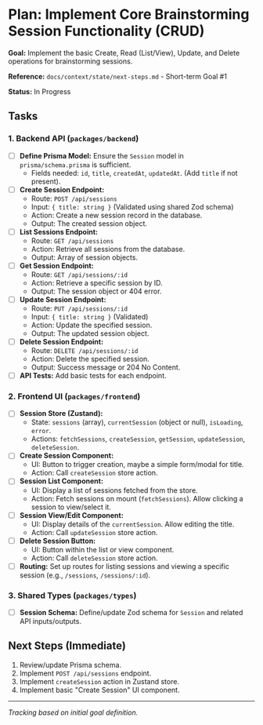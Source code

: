 # Plan: Implement Core Brainstorming Session Functionality (CRUD)

**Goal:** Implement the basic Create, Read (List/View), Update, and Delete operations for brainstorming sessions.

**Reference:** `docs/context/state/next-steps.md` - Short-term Goal #1

**Status:** In Progress

## Tasks

### 1. Backend API (`packages/backend`)

- [ ] **Define Prisma Model:** Ensure the `Session` model in `prisma/schema.prisma` is sufficient.
  - Fields needed: `id`, `title`, `createdAt`, `updatedAt`. (Add `title` if not present).
- [ ] **Create Session Endpoint:**
  - Route: `POST /api/sessions`
  - Input: `{ title: string }` (Validated using shared Zod schema)
  - Action: Create a new session record in the database.
  - Output: The created session object.
- [ ] **List Sessions Endpoint:**
  - Route: `GET /api/sessions`
  - Action: Retrieve all sessions from the database.
  - Output: Array of session objects.
- [ ] **Get Session Endpoint:**
  - Route: `GET /api/sessions/:id`
  - Action: Retrieve a specific session by ID.
  * Output: The session object or 404 error.
- [ ] **Update Session Endpoint:**
  - Route: `PUT /api/sessions/:id`
  - Input: `{ title: string }` (Validated)
  - Action: Update the specified session.
  - Output: The updated session object.
- [ ] **Delete Session Endpoint:**
  - Route: `DELETE /api/sessions/:id`
  - Action: Delete the specified session.
  - Output: Success message or 204 No Content.
- [ ] **API Tests:** Add basic tests for each endpoint.

### 2. Frontend UI (`packages/frontend`)

- [ ] **Session Store (Zustand):**
  - State: `sessions` (array), `currentSession` (object or null), `isLoading`, `error`.
  - Actions: `fetchSessions`, `createSession`, `getSession`, `updateSession`, `deleteSession`.
- [ ] **Create Session Component:**
  - UI: Button to trigger creation, maybe a simple form/modal for title.
  - Action: Call `createSession` store action.
- [ ] **Session List Component:**
  - UI: Display a list of sessions fetched from the store.
  - Action: Fetch sessions on mount (`fetchSessions`). Allow clicking a session to view/select it.
- [ ] **Session View/Edit Component:**
  - UI: Display details of the `currentSession`. Allow editing the title.
  - Action: Call `updateSession` store action.
- [ ] **Delete Session Button:**
  - UI: Button within the list or view component.
  - Action: Call `deleteSession` store action.
- [ ] **Routing:** Set up routes for listing sessions and viewing a specific session (e.g., `/sessions`, `/sessions/:id`).

### 3. Shared Types (`packages/types`)

- [ ] **Session Schema:** Define/update Zod schema for `Session` and related API inputs/outputs.

## Next Steps (Immediate)

1.  Review/update Prisma schema.
2.  Implement `POST /api/sessions` endpoint.
3.  Implement `createSession` action in Zustand store.
4.  Implement basic "Create Session" UI component.

---

_Tracking based on initial goal definition._
